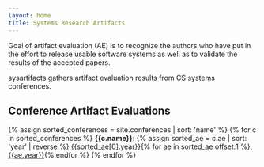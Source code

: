 ```yaml
---
layout: home
title: Systems Research Artifacts
---
```

Goal of artifact evaluation (AE) is to recognize the authors who have put in the effort to release
usable software systems as well as to validate the results of the accepted papers.

sysartifacts gathers artifact evaluation results from CS systems conferences.

## Conference Artifact Evaluations

{% assign sorted_conferences = site.conferences | sort: 'name' %}
{% for c in sorted_conferences %}
**{{c.name}}**: {% assign sorted_ae = c.ae | sort: 'year' | reverse %}
[{{sorted_ae[0].year}}]({{sorted_ae[0].location}}){% for ae in sorted_ae offset:1 %}, [{{ae.year}}]({{ae.location}}){% endfor %}
{% endfor %}
